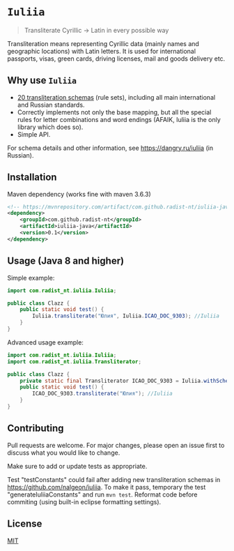 # `Iuliia`

> Transliterate Cyrillic → Latin in every possible way

Transliteration means representing Cyrillic data (mainly names and geographic locations) with Latin letters. It is used for international passports, visas, green cards, driving licenses, mail and goods delivery etc.

## Why use `Iuliia`

-   [20 transliteration schemas](https://github.com/nalgeon/iuliia/blob/master/README.md#supported-schemas) (rule sets), including all main international and Russian standards.
-   Correctly implements not only the base mapping, but all the special rules for letter combinations and word endings (AFAIK, Iuliia is the only library which does so).
-   Simple API.

For schema details and other information, see <https://dangry.ru/iuliia> (in Russian).

## Installation
Maven dependency (works fine with maven 3.6.3)
```xml
<!-- https://mvnrepository.com/artifact/com.github.radist-nt/iuliia-java -->
<dependency>
    <groupId>com.github.radist-nt</groupId>
    <artifactId>iuliia-java</artifactId>
    <version>0.1</version>
</dependency>

```

## Usage (Java 8 and higher)

Simple example:

```java
import com.radist_nt.iuliia.Iuliia;

public class Clazz {
    public static void test() {        
        Iuliia.transliterate("Юлия", Iuliia.ICAO_DOC_9303); //Iuliia
    }
}
```

Advanced usage example:

```java
import com.radist_nt.iuliia.Iuliia;
import com.radist_nt.iuliia.Transliterator;

public class Clazz {
    private static final Transliterator ICAO_DOC_9303 = Iuliia.withSchema(Iuliia.ICAO_DOC_9303);
    public static void test() {
        ICAO_DOC_9303.transliterate("Юлия"); //Iuliia
    }
}
```

## Contributing

Pull requests are welcome. For major changes, please open an issue first to discuss what you would like to change.

Make sure to add or update tests as appropriate.

Test "testConstants" could fail after adding new transliteration schemas in https://github.com/nalgeon/iuliia. To make it pass, temporary the test "generateIuliiaConstants" and run `mvn test`. Reformat code before commiting (using built-in eclipse formatting settings).

## License

[MIT](https://choosealicense.com/licenses/mit/)

